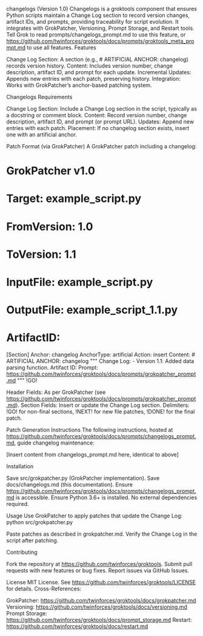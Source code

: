 changelogs (Version 1.0)
Changelogs is a groktools component that ensures Python scripts maintain a Change Log section to record version changes, artifact IDs, and prompts, providing traceability for script evolution. It integrates with GrokPatcher, Versioning, Prompt Storage, and Restart tools. Tell Grok to read prompts/changelogs_prompt.md to use this feature, or https://github.com/twinforces/groktools/docs/prompts/groktools_meta_prompt.md to use all features.
Features

Change Log Section: A section (e.g., # ARTIFICIAL ANCHOR: changelog) records version history.
Content: Includes version number, change description, artifact ID, and prompt for each update.
Incremental Updates: Appends new entries with each patch, preserving history.
Integration: Works with GrokPatcher’s anchor-based patching system.

Changelogs Requirements

Change Log Section: Include a Change Log section in the script, typically as a docstring or comment block.
Content: Record version number, change description, artifact ID, and prompt (or prompt URL).
Updates: Append new entries with each patch.
Placement: If no changelog section exists, insert one with an artificial anchor.

Patch Format (via GrokPatcher)
A GrokPatcher patch including a changelog:
# GrokPatcher v1.0
# Target: example_script.py
# FromVersion: 1.0
# ToVersion: 1.1
# InputFile: example_script.py
# OutputFile: example_script_1.1.py
# ArtifactID: <UUID>

[Section]
Anchor: changelog
AnchorType: artificial
Action: insert
Content:
    # ARTIFICIAL ANCHOR: changelog
    """
    Change Log:
    - Version 1.1: Added data parsing function.
      Artifact ID: <UUID>
      Prompt: https://github.com/twinforces/groktools/docs/prompts/grokpatcher_prompt.md
    """
!GO!


Header Fields: As per GrokPatcher (see https://github.com/twinforces/groktools/docs/prompts/grokpatcher_prompt.md).
Section Fields: Insert or update the Change Log section.
Delimiters: !GO! for non-final sections, !NEXT! for new file patches, !DONE! for the final patch.

Patch Generation Instructions
The following instructions, hosted at https://github.com/twinforces/groktools/docs/prompts/changelogs_prompt.md, guide changelog maintenance:

[Insert content from changelogs_prompt.md here, identical to above]

Installation

Save src/grokpatcher.py (GrokPatcher implementation).
Save docs/changelogs.md (this documentation).
Ensure https://github.com/twinforces/groktools/docs/prompts/changelogs_prompt.md is accessible.
Ensure Python 3.6+ is installed.
No external dependencies required.

Usage
Use GrokPatcher to apply patches that update the Change Log:
python src/grokpatcher.py


Paste patches as described in grokpatcher.md.
Verify the Change Log in the script after patching.

Contributing

Fork the repository at https://github.com/twinforces/groktools.
Submit pull requests with new features or bug fixes.
Report issues via GitHub Issues.

License
MIT License. See https://github.com/twinforces/groktools/LICENSE for details.
Cross-References:

GrokPatcher: https://github.com/twinforces/groktools/docs/grokpatcher.md
Versioning: https://github.com/twinforces/groktools/docs/versioning.md
Prompt Storage: https://github.com/twinforces/groktools/docs/prompt_storage.md
Restart: https://github.com/twinforces/groktools/docs/restart.md

